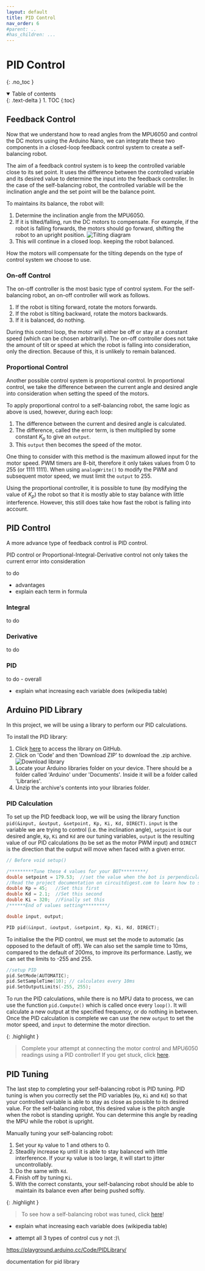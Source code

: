 ```yaml
---
layout: default
title: PID Control
nav_order: 6
#parent: ..
#has_children: ...
---
```


# PID Control
{: .no_toc }

<details open markdown="block">
  <summary>
    Table of contents
  </summary>
  {: .text-delta }
1. TOC
{:toc}
</details>

## Feedback Control
Now that we understand how to read angles from the MPU6050 and control the DC motors using the Arduino Nano, we can integrate these two components in a closed-loop feedback control system to create a self-balancing robot.

The aim of a feedback control system is to keep the controlled variable close to its set point. It uses the difference between the controlled variable and its desired value to determine the input into the feedback controller. In the case of the self-balancing robot, the controlled variable will be the inclination angle and the set point will be the balance point. 

To maintains its balance, the robot will:
1. Determine the inclination angle from the MPU6050.
2. If it is tilted/falling, run the DC motors to compensate. For example, if the robot is falling forwards, the motors should go forward, shifting the robot to an upright position.
![Tilting diagram](http://127.0.0.1:4000/assets/PID_control/tilting_diagram.png)
3. This will continue in a closed loop. keeping the robot balanced.

How the motors will compensate for the tilting depends on the type of control system we choose to use.

### On-off Control
The on-off controller is the most basic type of control system. For the self-balancing robot, an on-off controller will work as follows.

1. If the robot is tilting forward, rotate the motors forwards.
2. If the robot is tilting backward, rotate the motors backwards.
3. If it is balanced, do nothing.

During this control loop, the motor will either be off or stay at a constant speed (which can be chosen arbitrarily). The on-off controller does not take the amount of tilt or speed at which the robot is falling into consideration, only the direction. Because of this, it is unlikely to remain balanced.

### Proportional Control
Another possible control system is proportional control. In proportional control, we take the difference between the current angle and desired angle into consideration when setting the speed of the motors. 

To apply proportional control to a self-balancing robot, the same logic as above is used, however, during each loop: 
1. The difference between the current and desired angle is calculated.
2. The difference, called the error term, is then multiplied by some constant $K_p$ to give an `output`.
3. This `output` then becomes the speed of the motor.

One thing to consider with this method is the maximum allowed input for the motor speed. PWM timers are 8-bit, therefore it only takes values from 0 to 255 (or 1111 1111). When using `analogWrite()` to modify the PWM and subsequent motor speed, we must limit the `output` to 255.

Using the proportional controller, it is possible to tune (by modifying the value of $K_p$) the robot so that it is mostly able to stay balance with little interference. However, this still does take how fast the robot is falling into account.

## PID Control
A more advance type of feedback control is PID control. 



PID control or Proportional-Integral-Derivative control not only takes the current error into consideration 


to do
- advantages
- explain each term in formula

### Integral
to do 

### Derivative 
to do 

### PID
to do - overall

- explain what increasing each variable does (wikipedia table)



## Arduino PID Library
In this project, we will be using a library to perform our PID calculations.

To install the PID library:
1. Click <a href="https://github.com/br3ttb/Arduino-PID-Library" and target="_blank">here</a> to access the library on GitHub.
2. Click on 'Code' and then 'Download ZIP' to download the .zip archive.
![Download library](http://127.0.0.1:4000/assets/PID_control/pid_library_1.png)
3. Locate your Arduino libraries folder on your device. There should be a folder called 'Arduino' under 'Documents'. Inside it will be a folder called 'Libraries'.
4. Unzip the archive's contents into your libraries folder.

### PID Calculation
To set up the PID feedback loop, we will be using the library function `pid(&input, &output, &setpoint, Kp, Ki, Kd, DIRECT)`. `input` is the variable we are trying to control (i.e. the inclination angle), `setpoint` is our desired angle, `Kp`, `Ki` and `Kd` are our tuning variables, `output` is the resulting value of our PID calculations (to be set as the motor PWM input) and `DIRECT` is the direction that the output will move when faced with a given error.

```c++
// Before void setup()

/*********Tune these 4 values for your BOT*********/
double setpoint = 179.53;  //set the value when the bot is perpendicular to ground using serial monitor.
//Read the project documentation on circuitdigest.com to learn how to set these values
double Kp = 45;   //Set this first
double Kd = 2.1;  //Set this second 
double Ki = 320;  //Finally set this
/******End of values setting*********/

double input, output;

PID pid(&input, &output, &setpoint, Kp, Ki, Kd, DIRECT);
```

To initialise the the PID control, we must set the mode to automatic (as opposed to the default of off). We can also set the sample time to 10ms, compared to the default of 200ms, to improve its performance. Lastly, we can set the limits to -255 and 255.

```c++
//setup PID
pid.SetMode(AUTOMATIC);
pid.SetSampleTime(10); // calculates every 10ms
pid.SetOutputLimits(-255, 255);
```

To run the PID calculations, while there is no MPU data to process, we can use the function `pid.Compute()` which is called once every `loop()`. It will calculate a new output at the specified frequency, or do nothing in between. Once the PID calculation is complete we can use the new `output` to set the motor speed, and `input` to determine the motor direction.

{: .highlight }
> Complete your attempt at connecting the motor control and MPU6050 readings using a PID controller! If you get stuck, click <a href="https://lastminuteengineers.com/mpu6050-accel-gyro-arduino-tutorial/" target="_blank">here</a>.

<!-- change link once code is on github -->

## PID Tuning
The last step to completing your self-balancing robot is PID tuning. PID tuning is when you correctly set the PID variables (`Kp`, `Ki` and `Kd`) so that your controlled variable is able to stay as close as possible to its desired value. For the self-balancing robot, this desired value is the pitch angle when the robot is standing upright. You can determine this angle by reading the MPU while the robot is upright.

Manually tuning your self-balancing robot:
1. Set your `Kp` value to 1 and others to 0.
2. Steadily increase `Kp` until it is able to stay balanced with little interference. If your `Kp` value is too large, it will start to jitter uncontrollably.
3. Do the same with `Kd`.
4. Finish off by tuning `Ki`.
5. With the correct constants, your self-balancing robot should be able to maintain its balance even after being pushed softly.

{: .highlight }
> To see how a self-balancing robot was tuned, click <a href="https://www.youtube.com/watch?v=cjSw7sc2JKk&t=2s&ab_channel=CircuitDigest
" target="_blank">here</a>!

<!-- Embed the youtube video if possible -->

- explain what increasing each variable does (wikipedia table)


- attempt all 3 types of control cus y not :)\



https://playground.arduino.cc/Code/PIDLibrary/ 

documentation for pid library
